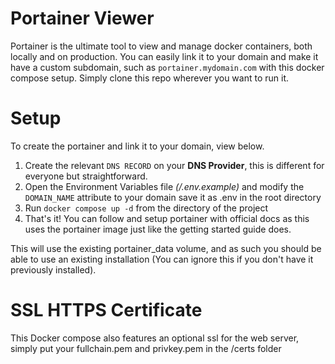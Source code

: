 # Portainer Viewer

Portainer is the ultimate tool to view and manage docker containers, both locally and on production. You can easily link it to your domain and make it have a custom subdomain, such as `portainer.mydomain.com` with this docker compose setup. Simply clone this repo wherever you want to run it.

# Setup

To create the portainer and link it to your domain, view below.

1.  Create the relevant `DNS RECORD` on your **DNS Provider**, this is different for everyone but straightforward.
2.  Open the Environment Variables file _(/.env.example)_ and modify the `DOMAIN_NAME` attribute to your domain save it as .env in the root directory
3.  Run `docker compose up -d` from the directory of the project
4.  That's it! You can follow and setup portainer with official docs as this uses the portainer image just like the getting started guide does.

This will use the existing portainer_data volume, and as such you should be able to use an existing installation (You can ignore this if you don't have it previously installed).

# SSL HTTPS Certificate

This Docker compose also features an optional ssl for the web server, simply put your fullchain.pem and privkey.pem in the /certs folder
